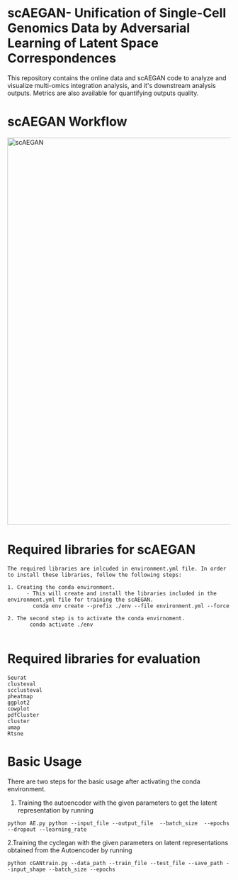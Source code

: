 # scAEGAN- Unification of Single-Cell Genomics Data by Adversarial Learning of Latent Space Correspondences 
This repository contains the online data and scAEGAN code to analyze and visualize multi-omics integration analysis, and it's downstream analysis outputs. Metrics are also available for quantifying outputs quality.

# scAEGAN Workflow
<img width="873" alt="scAEGAN" src="https://user-images.githubusercontent.com/70262340/150944062-c9c72e62-ee8b-41f2-8d97-8d7e8711529a.PNG">



# Required libraries for scAEGAN
```
The required libraries are inlcuded in environment.yml file. In order to install these libraries, follow the following steps:

1. Creating the conda environment. 
      - This will create and install the libraries included in the environment.yml file for training the scAEGAN.
        conda env create --prefix ./env --file environment.yml --force

2. The second step is to activate the conda envirnoment. 
       conda activate ./env
       

```
# Required libraries for evaluation
```
Seurat
clusteval
scclusteval
pheatmap
ggplot2
cowplot
pdfCluster
cluster
umap
Rtsne

```
# Basic Usage
There are two steps for the basic usage after activating the conda environment.
1. Training the autoencoder with the given parameters to get the latent representation by running
```
python AE.py python --input_file --output_file  --batch_size  --epochs --dropout --learning_rate
```
2.Training the cyclegan with the given parameters on latent representations obtained from the Autoencoder by running

```
python cGANtrain.py --data_path --train_file --test_file --save_path --input_shape --batch_size --epochs
```

